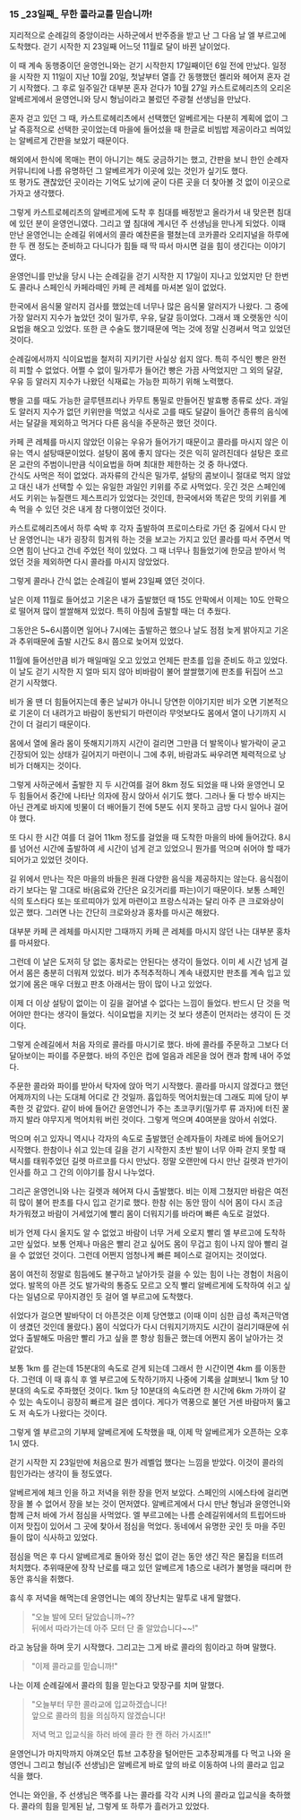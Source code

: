 ### 15 _23일째\_ 무한 콜라교를 믿습니까!


지리적으로 순례길의 중앙이라는 사하군에서 반주증을 받고 난 그 다음 날 
엘 부르고에 도착했다. 
걷기 시작한 지 23일째 어느덧 11월로 달이 바뀐 날이었다.

이 때 계속 동행중이던 윤영언니와는 걷기 시작한지 17일째이던 6일 전에 만났다. 
일정을 시작한 지 11일이 지난 10월 20일, 첫날부터 열흘 간 동행했던 켈리와 헤어져 
혼자 걷기 시작했다. 
그 후로 일주일간 대부분 혼자 걷다가 10월 27일 카스트로헤리츠의 
오리온 알베르게에서 윤영언니와 당시 형님이라고 불렀던 주광철 선생님을 만났다.  

혼자 걷고 있던 그 때, 카스트로헤리츠에서 선택했던 알베르게는 
다분히 계획에 없이 그날 즉흥적으로 선택한 곳이었는데 마을에 들어섰을 때 
한글로 비빔밥 제공이라고 씌여있는 알베르게 간판을 보았기 때문이다.

해외에서 한식에 목매는 편이 아니기는 해도 궁금하기는 했고, 간판을 보니 
한인 순례자 커뮤니티에 나름 유명하던 그 알베르게가 이곳에 있는 것인가 싶기도 했다.  
또 평가도 괜찮았던 곳이라는 기억도 났기에 굳이 다른 곳을 더 찾아볼 것 없이
이곳으로 가자고 생각했다.

그렇게 카스트로헤리츠의 알베르게에 도착 후 침대를 배정받고
올라가서 내 맞은편 침대에 있던 분이 윤영언니였다.
그리고 옆 침대에 계시던 주 선생님을 만나게 되었다.
이때 만난 윤영언니는 순례길 위에서의 콜라 예찬론을 펼쳤는데
코카콜라 오리지널을 하루에 한 두 캔 정도는 준비하고 다니다가 
힘들 때 딱 따서 마시면 걸을 힘이 생긴다는 이야기였다. 

윤영언니를 만났을 당시 나는 순례길을 걷기 시작한 지 17일이 지나고 있었지만 
단 한번도 콜라나 스페인식 카페라떼인 카페 콘 레체를 마셔본 일이 없었다.

한국에서 음식물 알러지 검사를 했었는데 너무나 많은 음식물 알러지가 나왔다.
그 중에 가장 알러지 지수가 높았던 것이 밀가루, 우유, 달걀 등이었다.
그래서 꽤 오랫동안 식이요법을 해오고 있었다.
또한 큰 수술도 했기때문에 먹는 것에 정말 신경써서 먹고 있었던 것이다.

순례길에서까지 식이요법을 철저히 지키기란 사실상 쉽지 않다.
특히 주식인 빵은 완전히 피할 수 없었다.
어쩔 수 없이 밀가루가 들어간 빵은 가끔 사먹었지만 
그 외의 달걀, 우유 등 알러지 지수가 나왔던 식재료는 가능한 피하기 위해 노력했다.

빵을 고를 때도 가능한 글루텐프리나 카무트 통밀로 만들어진 발효빵 종류로 샀다.
과일도 알러지 지수가 없던 키위만을 먹었고 식사로 고를 때도 달걀이 들어간 종류의 음식에서는
달걀을 제외하고 먹거다 다른 음식을 주문하곤 했던 것이다.

카페 콘 레체를 마시지 않았던 이유는 우유가 들어가기 때문이고
콜라를 마시지 않은 이유는 역시 설탕때문이었다.
설탕이 몸에 좋지 않다는 것은 익히 알려진데다 설탕은 호르몬 교란의 주범이니만큼
식이요법을 하며 최대한 제한하는 것 중 하나였다.  
간식도 사먹은 적이 없었다. 
과자류의 간식은 밀가루, 설탕의 콤보이니 절대로 먹지 않았고 
대신 내가 선택할 수 있는 유일한 과일인 키위를 주로 사먹었다. 
웃긴 것은 스페인에서도 키위는 뉴질랜드 제스프리가 있었다는 것인데, 
한국에서와 똑같은 맛의 키위를 계속 먹을 수 있던 것은 내게 참 다행이었던 것이다.

카스트로헤리츠에서 하루 숙박 후 각자 출발하여 프로미스타로 가던 중 길에서 
다시 만난 윤영언니는 내가 굉장히 힘겨워 하는 것을 보고는
가지고 있던 콜라를 따서 주면서 먹으면 힘이 난다고 건네 주었던 적이 있었다. 
그 때 너무나 힘들었기에 한모금 받아서 먹었던 것을 제외하면 다시 콜라를 마시지 않았었다.

그렇게 콜라나 간식 없는 순례길이 벌써 23일째 였던 것이다.

날은 이제 11월로 들어섰고 기온은 내가 출발했던 때 15도 안팍에서 
이제는 10도 안팍으로 떨어져 많이 쌀쌀해져 있었다.
특히 아침에 출발할 때는 더 추웠다. 

그동안은 5~6시쯤이면 일어나 7시에는 출발하곤 했으나 날도 점점 늦게 밝아지고 
기온과 추위때문에 출발 시간도 8시 쯤으로 늦어져 있었다.

11월에 들어선만큼 비가 매일매일 오고 있었고 언제든 판초를 입을 준비도 하고 있었다.
이 날도 걷기 시작한 지 얼마 되지 않아 비바람이 불어 쌀쌀했기에 판초를 뒤집어 쓰고 걷기 시작했다.

비가 올 땐 더 힘들어지는데 좋은 날씨가 아니니 당연한 이야기지만
비가 오면 기본적으로 기온이 더 내려가고 바람이 동반되기 마련이라
무엇보다도 몸에서 열이 나기까지 시간이 더 걸리기 때문이다.

몸에서 열에 올라 몸이 뜻해지기까지 시간이 걸리면 그만큼 더 
발목이나 발가락이 굳고 긴장되어 있는 상태가 길어지기 마련이니
그에 추위, 바람과도 싸우려면 체력적으로 낭비가 더해지는 것이다.

그렇게 사하군에서 출발한 지 두 시간여를 걸어 8km 정도 되었을 때 
나와 윤영언니 모두 힘들어서 중간에 나타난 의자에 잠시 앉아서 쉬기도 했다. 그러나
둘 다 방수 바지는 아닌 관계로 바지에 빗물이 더 배어들기 전에 
5분도 쉬지 못하고 금방 다시 일어나 걸어야 했다.

또 다시 한 시간 여를 더 걸어 11km 정도를 걸었을 때 도착한 마을의 바에 들어갔다.
8시를 넘어선 시간에 출발하여 세 시간이 넘게 걷고 있었으니 뭔가를 먹으며 쉬어야 할
때가 되어가고 있었던 것이다.

길 위에서 만나는 작은 마을의 바들은 원래 다양한 음식을 제공하지는 않는다.
음식점이라기 보다는 말 그대로 바(음료와 간단은 요깃거리를 파는)이기 때문이다.
보통 스페인식의 토스타다 또는 또르띠야가 있게 마련이고 
프랑스식과는 달리 아주 큰 크로와상이 있곤 했다.
그러면 나는 간단히 크로와상과 홍차를 마시곤 해왔다.

대부분 카페 콘 레체를 마시지만 그때까지 카페 콘 레체를 마시지 않던 나는
대부분 홍차를 마셔왔다. 

그런데 이 날은 도저히 당 없는 홍차로는 안된다는 생각이 들었다.
이미 세 시간 넘게 걸어서 몸은 충분히 더워져 있었다.
비가 추적추적하니 계속 내렸지만 판초를 계속 입고 있었기에 몸은 매우 더웠고
판초 아래서는 땀이 많이 나고 있었다.

이제 더 이상 설탕이 없이는 이 길을 걸어낼 수 없다는 느낌이 들었다.
반드시 단 것을 먹어야만 한다는 생각이 들었다. 
식이요법을 지키는 것 보다 생존이 먼저라는 생각이 든 것이다.

그렇게 순례길에서 처음 자의로 콜라를 마시기로 했다.
바에 콜라를 주문하고 그보다 더 달아보이는 파이를 주문했다.
바의 주인은 컵에 얼음과 레몬을 얹어 캔과 함께 내어 주었다.

주문한 콜라와 파이를 받아서 탁자에 앉아 먹기 시작했다.
콜라를 마시지 않겠다고 했던 어제까지의 나는 도대체 어디로 간 것일까.
흡입하듯 먹어치웠는데 그래도 피에 당이 부족한 것 같았다.
같이 바에 들어간 윤영언니가 주는 초코쿠키(밀가루 류 과자)에 터진 꿀까지 발라 
야무지게 먹어치워 버린 것이다.
그렇게 먹으며 40여분을 앉아서 쉬었다.

먹으며 쉬고 있자니 역시나 각자의 속도로 출발했던 순례자들이 차례로 바에 들어오기 시작했다.
한참이나 쉬고 있는데 길을 걷기 시작한지 초반 발이 너무 아파 걷지 못할 때
택시를 태워주었던 길렛 마르코를 다시 만났다.
정말 오랜만에 다시 만난 길렛과 반가이 인사를 하고 그 간의 이야기를 잠시 나누었다.

그리곤 윤영언니와 나는 길렛과 헤어져 다시 출발했다.
비는 이제 그쳤지만 바람은 여전히 많이 불어 판초를 다시 입고 걷기로 했다.
한참 쉬는 동안 땀이 식어 몸이 다시 조금 차가워졌고 바람이 거세었기에 
빨리 몸이 더워지기를 바라며 빠른 속도로 걸었다.

비가 언제 다시 올지도 알 수 없었고 바람이 너무 거세 오로지 빨리 엘 부르고에 도착하고만 싶었다.
보통 언제나 마음은 빨리 걷고 싶어도 몸이 무겁고 힘이 나지 않아
빨리 걸을 수 없었던 것이다.
그런데 어쩐지 엄청나게 빠른 페이스로 걸어지는 것이었다.

몸이 여전히 정말로 힘듬에도 불구하고 
날아가듯 걸을 수 있는 힘이 나는 경험이 처음이었다.
발목의 아픈 것도 발가락의 통증도 모르고 오직 빨리 알베르게에 도착하여 
쉬고 싶다는 일념으로 무아지경인 듯 걸어 엘 부르고에 도착했다.

쉬었다가 걸으면 발바닥이 더 아픈것은 이제 당연했고
(이때 이미 심한 급성 족저근막염이 생겼던 것인데 몰랐다.)
몸이 식었다가 다시 더워지기까지도 시간이 걸리기때문에
쉬었다 출발해도 마음만 빨리 가고 싶을 뿐 항상 힘들곤 했는데 
어쩐지 몸이 날아가는 것 같았다.

보통 1km 를 걷는데 15분대의 속도로 걷게 되는데 그래서 한 시간이면 4km 를 이동한다.
그런데 이 때 휴식 후 엘 부르고에 도착하기까지 나중에 기록을 살펴보니 1km 당 10분대의 속도로 주파했던 것이다.
1km 당 10분대의 속도라면 한 시간에 6km 가까이 갈 수 있는 속도이니 굉장히 빠르게 걸은 셈이다.
게다가 역풍으로 불던 거센 바람마저 뚫고도 저 속도가 나왔다는 것이다. 

그렇게 엘 부르고의 기부제 알베르게에 도착했을 때, 
이제 막 알베르게가 오픈하는 오후 1시 였다.

걷기 시작한 지 23일만에 처음으로 뭔가 레벨업 했다는 느낌을 받았다.
이것이 콜라의 힘인가라는 생각이 들 정도였다.

알베르게에 체크 인을 하고 저녁을 위한 장을 먼저 보았다. 
스페인의 시에스타에 걸리면 장을 볼 수 없어서 장을 보는 것이 먼저였다.
알베르게에서 다시 만난 형님과 윤영언니와 함께 근처 바에 가서 점심을 사먹었다.
엘 부르고에는 나름 순례길위에서의 트립어드바이저 맛집이 있어서
그 곳에 찾아서 점심을 먹었다. 동네에서 유명한 곳인 듯 마을 주민들이 많이 식사하고 있었다.

점심을 먹은 후 다시 알베르게로 돌아와 정신 없이 걷는 동안 생긴 
작은 물집을 터뜨려 처치했다.
추위때문에 장작 난로를 때고 있던 알베르게 1층으로 
내려가 불멍을 때리며 한동안 휴식을 취했다.

휴식 후 저녁을 해먹는데 윤영언니는 예의 장난치는 말투로 내게 말했다.

> "오늘 발에 모터 달았습니까~??   
> 뒤에서 따라가는데 아주 모터 단 줄 알았습니다~~!"

라고 농담을 하며 웃기 시작했다. 그리고는 그게 바로 콜라의 힘이라고 하며 말했다. 

> "이제 콜라교를 믿습니까!" 

나는 이제 순례길에서 콜라의 힘을 믿는다고 맞장구를 치며 말했다.

> "오늘부터 무한 콜라교에 입교하겠습니다!  
> 앞으로 콜라의 힘을 의심하지 않겠습니다! 
> 
> 저녁 먹고 입교식을 하러 바에 콜라 한 캔 하러 가시죠!!"

윤영언니가 마지막까지 아껴오던 튜브 고추장을 털어만든 고추장찌개를 다 먹고 
나와 윤영언니 그리고 형님(주 선생님)은 알베르게 바로 앞의 바로 이동하여
나의 콜라교 입교식을 했다.

언니는 와인을, 주 선생님은 맥주를 나는 콜라를 각각 시켜
나의 콜라교 입교식을 축하했다. 
콜라의 힘을 믿게된 날, 그렇게 또 하루가 흘러가고 있었다.
